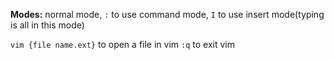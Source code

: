 **Modes:** normal mode, `:` to use command mode, `I` to use insert mode(typing is all in this mode)

`vim {file name.ext}` to open a file in vim
`:q` to exit vim

